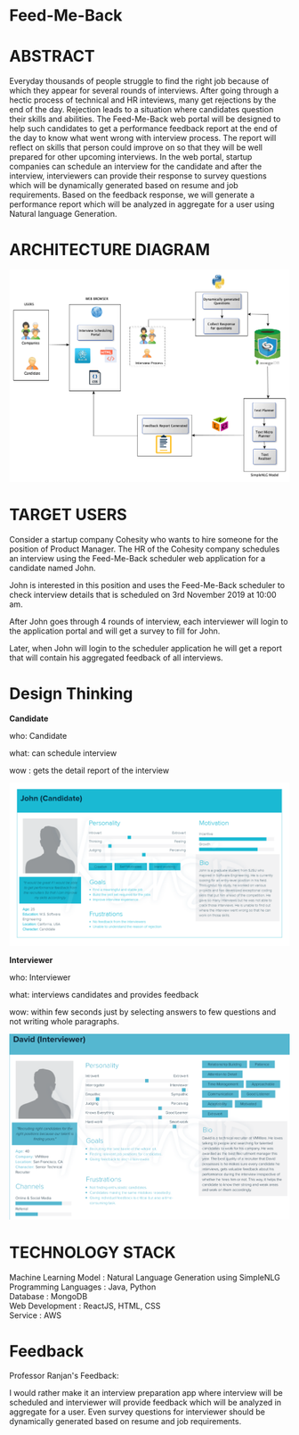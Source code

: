 # Feed-Me-Back

# ABSTRACT 
Everyday thousands of people struggle to find the right job because of which they appear for several rounds of interviews. After going through a hectic process of technical and HR inteviews, many get rejections by the end of the day. Rejection leads to a situation where candidates question their skills and abilities. The Feed-Me-Back web portal will be designed to help such candidates to get a performance feedback report at the end of the day to know what went wrong with interview process. The report will reflect on skills that person could improve on so that they will be well prepared for other upcoming interviews. In the web portal, startup companies can schedule an interview for the candidate and after the interview, interviewers can provide their response to survey questions which will be dynamically generated based on resume and job requirements. Based on the feedback response, we will generate a performance report which will be analyzed in aggregate for a user using Natural language Generation.

# ARCHITECTURE DIAGRAM
<img src= "Arch_Diagram272.bmp">

# TARGET USERS
Consider a startup company Cohesity who wants to hire someone for the position of Product Manager. The HR of the Cohesity company schedules an interview using the Feed-Me-Back scheduler web application for a candidate named John.

John is interested in this position and uses the Feed-Me-Back scheduler to check interview details that is scheduled on 3rd November 2019 at 10:00 am. 

After John goes through 4 rounds of interview, each interviewer will login to the application portal and will get a survey to fill for John. 

Later, when John will login to the scheduler application he will get a report that will contain his aggregated feedback of all interviews. 

# Design Thinking

<b>Candidate</b>

who: Candidate

what: can schedule interview 

wow : gets the detail report of the interview

<img src= "Candidate-Persona.png">

<b>Interviewer</b>

who: Interviewer

what: interviews candidates and provides feedback

wow: within few seconds just by selecting answers to few questions and not writing whole paragraphs.

<img src=	"Interviewer_Persona.png">
  
# TECHNOLOGY STACK
Machine Learning Model : Natural Language Generation using SimpleNLG <br />
Programming Languages : Java, Python <br />
Database : MongoDB <br />
Web Development : ReactJS, HTML, CSS <br/>
Service : AWS

# Feedback
Professor Ranjan's Feedback:

I would rather make it an interview preparation app where interview will be scheduled and interviewer will provide feedback which will be analyzed in aggregate for a user. Even survey questions for interviewer should be dynamically generated based on resume and job requirements.
